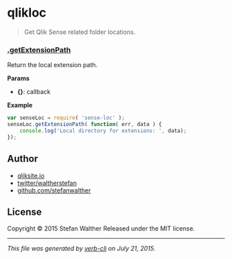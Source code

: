 # qlikloc

> Get Qlik Sense related folder locations.

### [.getExtensionPath](lib%5Cindex.js#L27)

Return the local extension path.

**Params**

* **{}**: callback

**Example**

```js
var senseLoc = require( 'sense-loc' );
senseLoc.getExtensionPath( function( err, data ) {
    console.log('Local directory for extensions: ', data);
});
```

## Author

* [qliksite.io](http://qliksite.io)
* [twitter/waltherstefan](http://twitter.com/waltherstefan)
* [github.com/stefanwalther](http://github.com/stefanwalther)

## License

Copyright © 2015 Stefan Walther
Released under the MIT license.

***

_This file was generated by [verb-cli](https://github.com/assemble/verb-cli) on July 21, 2015._